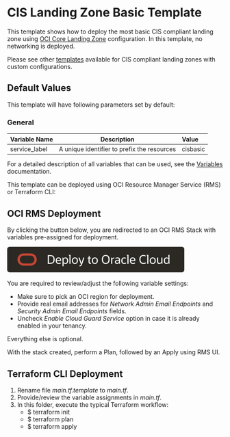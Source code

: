# CIS Landing Zone Basic Template

This template shows how to deploy the most basic CIS compliant landing zone using [OCI Core Landing Zone](../../) configuration. In this template, no networking is deployed.

Please see other [templates](../../templates/) available for CIS compliant landing zones with custom configurations.


## Default Values

This template will have following parameters set by default: 

### General

| Variable Name | Description | Value |
|---------------|:-----------:|:------|
| service_label | A unique identifier to prefix the resources | cisbasic |

For a detailed description of all variables that can be used, see the [Variables](../../VARIABLES.md) documentation.

This template can be deployed using OCI Resource Manager Service (RMS) or Terraform CLI:

## OCI RMS Deployment

By clicking the button below, you are redirected to an OCI RMS Stack with variables pre-assigned for deployment. 

[![Deploy_To_OCI](../../images/DeployToOCI.svg)](https://cloud.oracle.com/resourcemanager/stacks/create?zipUrl=https://github.com/oci-landing-zones/terraform-oci-core-landingzone/archive/refs/heads/main.zip&zipUrlVariables={"service_label":"cisbasic","network_admin_email_endpoints":"email.address@example.com","security_admin_email_endpoints":"email.address@example.com"})

You are required to review/adjust the following variable settings:
 - Make sure to pick an OCI region for deployment.
 - Provide real email addresses for *Network Admin Email Endpoints* and *Security Admin Email Endpoints* fields. 
 - Uncheck *Enable Cloud Guard Service* option in case it is already enabled in your tenancy.

Everything else is optional.    

With the stack created, perform a Plan, followed by an Apply using RMS UI.

## Terraform CLI Deployment

1. Rename file *main.tf.template* to *main.tf*. 
2. Provide/review the variable assignments in *main.tf*.
3. In this folder, execute the typical Terraform workflow:
    - $ terraform init
    - $ terraform plan
    - $ terraform apply

    